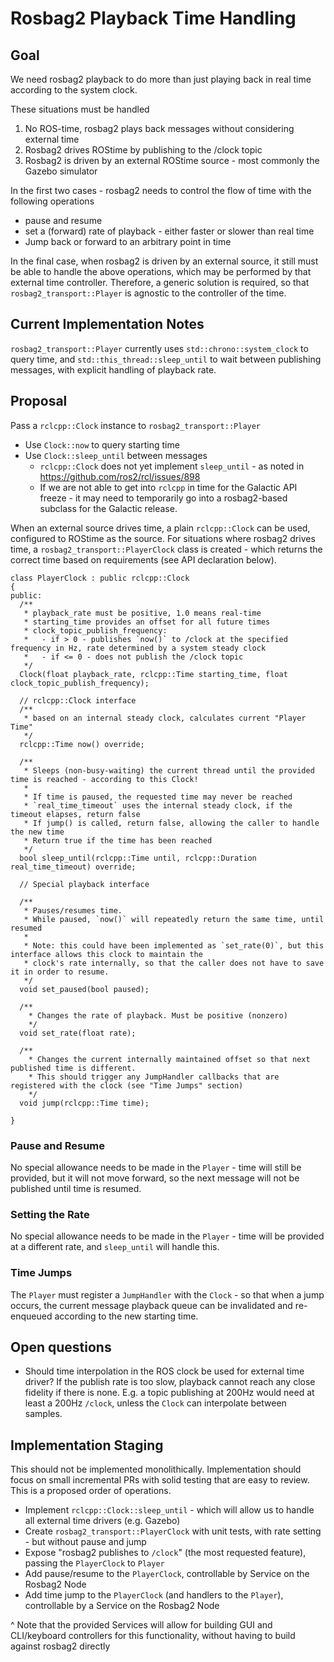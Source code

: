 # Rosbag2 Playback Time Handling

## Goal

We need rosbag2 playback to do more than just playing back in real time according to the system clock.

These situations must be handled
1. No ROS-time, rosbag2 plays back messages without considering external time
2. Rosbag2 drives ROStime by publishing to the /clock topic
3. Rosbag2 is driven by an external ROStime source - most commonly the Gazebo simulator

In the first two cases - rosbag2 needs to control the flow of time with the following operations
* pause and resume
* set a (forward) rate of playback - either faster or slower than real time
* Jump back or forward to an arbitrary point in time

In the final case, when rosbag2 is driven by an external source, it still must be able to handle the above operations, which may be performed by that external time controller. Therefore, a generic solution is required, so that  `rosbag2_transport::Player` is agnostic to the controller of the time.

## Current Implementation Notes

`rosbag2_transport::Player` currently uses `std::chrono::system_clock` to query time, and `std::this_thread::sleep_until` to wait between publishing messages, with explicit handling of playback rate.

## Proposal

Pass a `rclcpp::Clock` instance to `rosbag2_transport::Player`
* Use `Clock::now` to query starting time
* Use `Clock::sleep_until` between messages
  * `rclcpp::Clock` does not yet implement `sleep_until` - as noted in https://github.com/ros2/rcl/issues/898
  * If we are not able to get into `rclcpp` in time for the Galactic API freeze - it may need to temporarily go into a rosbag2-based subclass for the Galactic release.

When an external source drives time, a plain `rclcpp::Clock` can be used, configured to ROStime as the source. For situations where rosbag2 drives time, a `rosbag2_transport::PlayerClock` class is created - which returns the correct time based on requirements (see API declaration below).

```
class PlayerClock : public rclcpp::Clock
{
public:
  /**
   * playback_rate must be positive, 1.0 means real-time
   * starting_time provides an offset for all future times
   * clock_topic_publish_frequency:
   *   - if > 0 - publishes `now()` to /clock at the specified frequency in Hz, rate determined by a system steady clock
   *   - if <= 0 - does not publish the /clock topic
   */
  Clock(float playback_rate, rclcpp::Time starting_time, float clock_topic_publish_frequency);

  // rclcpp::Clock interface
  /**
   * based on an internal steady clock, calculates current "Player Time"
   */
  rclcpp::Time now() override;

  /**
   * Sleeps (non-busy-waiting) the current thread until the provided time is reached - according to this Clock!
   *
   * If time is paused, the requested time may never be reached
   * `real_time_timeout` uses the internal steady clock, if the timeout elapses, return false
   * If jump() is called, return false, allowing the caller to handle the new time
   * Return true if the time has been reached
   */
  bool sleep_until(rclcpp::Time until, rclcpp::Duration real_time_timeout) override;

  // Special playback interface

  /**
   * Pauses/resumes time.
   * While paused, `now()` will repeatedly return the same time, until resumed
   *
   * Note: this could have been implemented as `set_rate(0)`, but this interface allows this clock to maintain the
   * clock's rate internally, so that the caller does not have to save it in order to resume.
   */
  void set_paused(bool paused);

  /**
    * Changes the rate of playback. Must be positive (nonzero)
    */
  void set_rate(float rate);

  /**
    * Changes the current internally maintained offset so that next published time is different.
    * This should trigger any JumpHandler callbacks that are registered with the clock (see "Time Jumps" section)
    */
  void jump(rclcpp::Time time);

}
```

### Pause and Resume

No special allowance needs to be made in the `Player` - time will still be provided, but it will not move forward, so the next message will not be published until time is resumed.

### Setting the Rate

No special allowance needs to be made in the `Player` - time will be provided at a different rate, and `sleep_until` will handle this.

### Time Jumps

The `Player` must register a `JumpHandler` with the `Clock` - so that when a jump occurs, the current message playback queue can be invalidated and re-enqueued according to the new starting time.


## Open questions

* Should time interpolation in the ROS clock be used for external time driver? If the publish rate is too slow, playback cannot reach any close fidelity if there is none. E.g. a topic publishing at 200Hz would need at least a 200Hz `/clock`, unless the `Clock` can interpolate between samples.

## Implementation Staging

This should not be implemented monolithically. Implementation should focus on small incremental PRs with solid testing that are easy to review.
This is a proposed order of operations.

* Implement `rclcpp::Clock::sleep_until` - which will allow us to handle all external time drivers (e.g. Gazebo)
* Create `rosbag2_transport::PlayerClock` with unit tests, with rate setting - but without pause and jump
* Expose "rosbag2 publishes to `/clock`" (the most requested feature), passing the `PlayerClock` to `Player`
* Add pause/resume to the `PlayerClock`, controllable by Service on the Rosbag2 Node
* Add time jump to the `PlayerClock` (and handlers to the `Player`), controllable by a Service on the Rosbag2 Node

^ Note that the provided Services will allow for building GUI and CLI/keyboard controllers for this functionality, without having to build against rosbag2 directly
